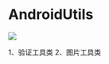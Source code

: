 # AndroidUtils
[![](https://jitpack.io/v/Heavenlday/AndroidUtils.svg)](https://jitpack.io/#Heavenlday/AndroidUtils)

1、验证工具类
2、图片工具类
